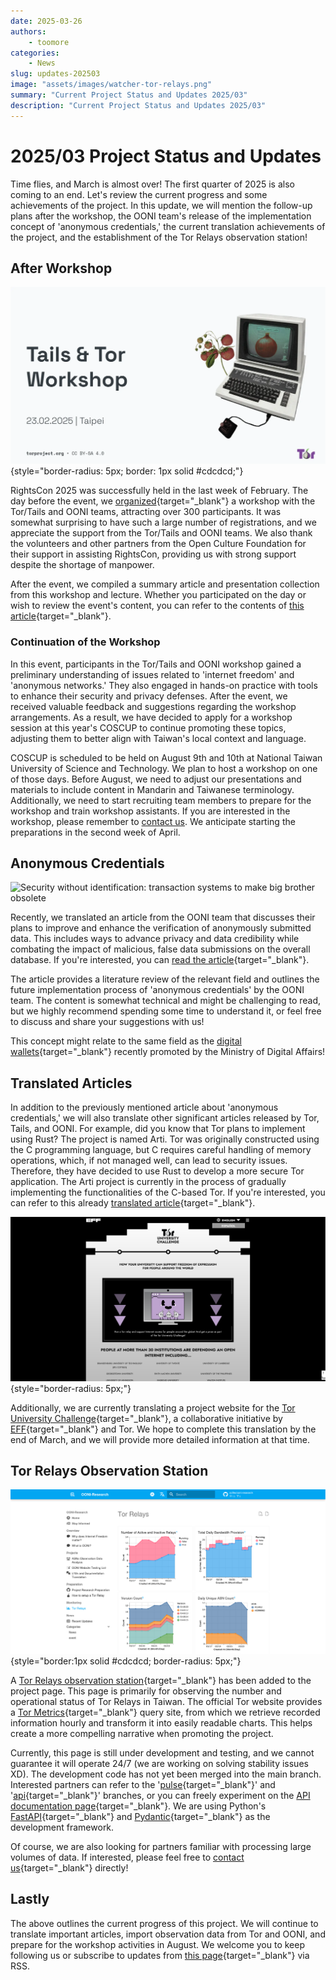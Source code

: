 ```yaml
---
date: 2025-03-26
authors:
    - toomore
categories:
    - News
slug: updates-202503
image: "assets/images/watcher-tor-relays.png"
summary: "Current Project Status and Updates 2025/03"
description: "Current Project Status and Updates 2025/03"
---
```

# 2025/03 Project Status and Updates

Time flies, and March is almost over! The first quarter of 2025 is also coming to an end. Let's review the current progress and some achievements of the project. In this update, we will mention the follow-up plans after the workshop, the OONI team's release of the implementation concept of 'anonymous credentials,' the current translation achievements of the project, and the establishment of the Tor Relays observation station!

<!-- more -->

## After Workshop

![](./assets/images/tor-tails-workshop-slide.webp){style="border-radius: 5px; border: 1px solid #cdcdcd;"}

RightsCon 2025 was successfully held in the last week of February. The day before the event, we [organized](./rightscon25-pre-event.md){target="_blank"} a workshop with the Tor/Tails and OONI teams, attracting over 300 participants. It was somewhat surprising to have such a large number of registrations, and we appreciate the support from the Tor/Tails and OONI teams. We also thank the volunteers and other partners from the Open Culture Foundation for their support in assisting RightsCon, providing us with strong support despite the shortage of manpower.

After the event, we compiled a summary article and presentation collection from this workshop and lecture. Whether you participated on the day or wish to review the event's content, you can refer to the contents of [this article](./rightscon25-tor-tails-ooni-after.md){target="_blank"}.

### Continuation of the Workshop

In this event, participants in the Tor/Tails and OONI workshop gained a preliminary understanding of issues related to 'internet freedom' and 'anonymous networks.' They also engaged in hands-on practice with tools to enhance their security and privacy defenses. After the event, we received valuable feedback and suggestions regarding the workshop arrangements. As a result, we have decided to apply for a workshop session at this year's COSCUP to continue promoting these topics, adjusting them to better align with Taiwan's local context and language.

COSCUP is scheduled to be held on August 9th and 10th at National Taiwan University of Science and Technology. We plan to host a workshop on one of those days. Before August, we need to adjust our presentations and materials to include content in Mandarin and Taiwanese terminology. Additionally, we need to start recruiting team members to prepare for the workshop and train workshop assistants. If you are interested in the workshop, please remember to [contact us](../../contact.md). We anticipate starting the preparations in the second week of April.

## Anonymous Credentials

![Security without identification: transaction systems to make big brother obsolete](https://ooni.org/post/2025-probe-security-without-identification/images/chaum.png)

Recently, we translated an article from the OONI team that discusses their plans to improve and enhance the verification of anonymously submitted data. This includes ways to advance privacy and data credibility while combating the impact of malicious, false data submissions on the overall database. If you're interested, you can [read the article](https://ooni-research.ocf.tw/docs/blog/2025/03/2025-probe-security-without-identification/){target="_blank"}.

The article provides a literature review of the relevant field and outlines the future implementation process of 'anonymous credentials' by the OONI team. The content is somewhat technical and might be challenging to read, but we highly recommend spending some time to understand it, or feel free to discuss and share your suggestions with us!

This concept might relate to the same field as the [digital wallets](https://wallet.gov.tw/){target="_blank"} recently promoted by the Ministry of Digital Affairs!

## Translated Articles

In addition to the previously mentioned article about 'anonymous credentials,' we will also translate other significant articles released by Tor, Tails, and OONI. For example, did you know that Tor plans to implement using Rust? The project is named Arti. Tor was originally constructed using the C programming language, but C requires careful handling of memory operations, which, if not managed well, can lead to security issues. Therefore, they have decided to use Rust to develop a more secure Tor application. The Arti project is currently in the process of gradually implementing the functionalities of the C-based Tor. If you're interested, you can refer to this already [translated article](https://ooni-research.ocf.tw/docs/blog/2025/03/arti_1_4_1_released/){target="_blank"}.

![EFF, Tor University](./assets/images/eff-tor-university.png){style="border-radius: 5px;"}

Additionally, we are currently translating a project website for the [Tor University Challenge](https://toruniversity.eff.org/){target="_blank"}, a collaborative initiative by [EFF](https://www.eff.org/){target="_blank"} and Tor. We hope to complete this translation by the end of March, and we will provide more detailed information at that time.

## Tor Relays Observation Station

![Tor Relays Observation Station](./assets/images/watcher-tor-relays.png){style="border:1px solid #cdcdcd; border-radius: 5px;"}

A [Tor Relays observation station](../../watcher-tor-relays.md){target="_blank"} has been added to the project page. This page is primarily for observing the number and operational status of Tor Relays in Taiwan. The official Tor website provides a [Tor Metrics](https://metrics.torproject.org/){target="_blank"} query site, from which we retrieve recorded information hourly and transform it into easily readable charts. This helps create a more compelling narrative when promoting the project.

Currently, this page is still under development and testing, and we cannot guarantee it will operate 24/7 (we are working on solving stability issues XD). The development code has not yet been merged into the main branch. Interested partners can refer to the '[pulse](https://github.com/ocftw/ooni-research/compare/main...pulse?expand=1){target="_blank"}' and '[api](https://github.com/ocftw/ooni-research/compare/main...api?expand=1){target="_blank"}' branches, or you can freely experiment on the [API documentation page](https://tor-watcher.toomore.net/api/docs){target="_blank"}. We are using Python's [FastAPI](https://fastapi.tiangolo.com/){target="_blank"} and [Pydantic](https://docs.pydantic.dev/latest/){target="_blank"} as the development framework.

Of course, we are also looking for partners familiar with processing large volumes of data. If interested, please feel free to [contact us](../../contact.md){target="_blank"} directly!

## Lastly

The above outlines the current progress of this project. We will continue to translate important articles, import observation data from Tor and OONI, and prepare for the workshop activities in August. We welcome you to keep following us or subscribe to updates from [this page](../index.md){target="_blank"} via RSS.
